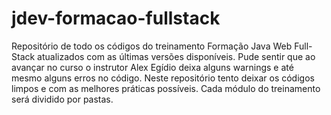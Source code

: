 # jdev-formacao-fullstack
Repositório de todo os códigos do treinamento Formação Java Web Full-Stack atualizados com as últimas versões disponíveis. Pude sentir que ao avançar no curso o instrutor Alex Egídio deixa alguns warnings e até mesmo alguns erros no código. Neste repositório tento deixar os códigos limpos e com as melhores práticas possíveis. Cada módulo do treinamento será dividido por pastas.
